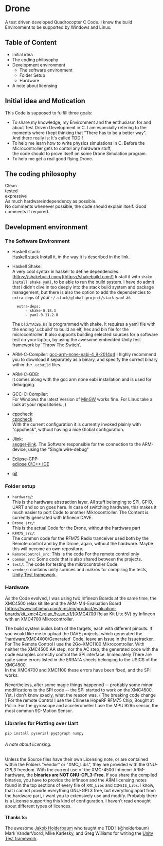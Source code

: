 # Drone
A test driven developed Quadrocopter C Code. 
I know the build Environment to be supported by Windows and Linux. 

## Table of Content
* Initial idea 
* The coding philosophy
* Development environment 
    * The software environment
    * Folder Setup
    * Hardware 
* A note about licensing

## Initial idea and Motication
This Code is supposed to fulfill three goals:
* To share my knowledge, my Environment and the enthusiasm for and about Test Driven Development in C. 
    I am especially refering to the moments where i kept thinking that "There has to be a better way".  
    And there really is: It's called TDD !
* To help me learn how to write physics simulations in C. Before the Microcontroller gets to contol any hardware stuff,   
	the code should to prove itself on some Drone Simulation program.
* To help me get a real good flying Drone. 

## The coding philosophy
Clean  
tested  
expressive  
As much hardwareindependency as possible.  
No comments whenever possible, the code should explain itself.
Good comments if required.  

## Development environment 
### The Software Environment 
- Haskell stack:  
  [Haskell stack](https://docs.haskellstack.org/en/stable/README/)
  Install it, in the way it is described in the link. 
- Haskell Shake:  
  A very cool syntax in haskell to define dependencies.
  [https://shakebuild.com/](https://shakebuild.com/) 
  Install it with `shake install shake yaml`, to be able to run the build system. 
  I have do admit that i didn't dive in too deeply into the stack build system and 
  package management, but there is also the option to add the dependencies to 
  `extra-deps` of your `~/.stack/global-project/stack.yaml` as
  
		extra-deps:
			- shake-0.18.3
			- yaml-0.11.2.0
					
	The `bld/YACBS.hs` is programmed with shake. 
	It requires a yaml file with the ending '.ucbuild' to build 
	an elf, hex and bin file for the microcontroller.
	It also supports building selected sources
	for a software test on your laptop, by using the awesome embedded 
	Unity test framework by 'Throw The Switch'.

- ARM-C-Compiler: 
  [gcc-arm-none-eabi-4_9-2014q4](https://launchpad.net/gcc-arm-embedded/+milestone/4.9-2014-q4-major)  I highly recommend you to download it separately as a binary, 
  and specify the correct binary within the `.ucbuild` files.
- ARM-C-GDB:  
  It comes along with the gcc arm none eabi installation and is used for debugging.  
- GCC-C-Compiler:  
  For Windows the latest Version of [MinGW](http://www.mingw.org/) works fine. 
  For Linux take a look at your repositories. ;)  
- cppcheck:  
  [cppcheck](http://cppcheck.sourceforge.net/)  
  With the current configuration  it is currently invoked plainly with "cppcheck", 
  without having a nice Global configuration.  
- Jlink:  
  [segger-jlink](https://www.segger.com/jlink-software.html). 
  The Software responsible for the connection to the ARM-device, using the "Single wire-debug"  
- Eclipse-CPP:    
  [eclipse C\C++ IDE](http://www.eclipse.org/downloads/packages/eclipse-ide-cc-developers/mars2)  
- [git](https://git-scm.com/)

### Folder setup
- `hardware/`:  	
  This is the hardware abstraction layer. 
  All stuff belonging to SPI, GPIO, UART and so on goes here.
  In case of switching hardware, this makes it much easier to 
  port Code to another Mikrocontroller. The Content is currently 
  generated with Infineon DAVE. 
- `Drone_src/`: 	
  This is the actual Code for the Drone, without the hardware part
- `RFM75_src/`: 	
  The common code for the RFM75 Radio tranceiver used both by the 
  Remote control and by the Drone, again, without the hardware.
  Maybe this will become an own repository.
- `RemoteControl_src`: 
  This is the code For the remote control only
- `Common_src`: 
  Some code that is also shared between the projects.			 
- `test/`: 
  The code for testing the mikrocontroller Code
- `vendor/`: 
  contains unity sources and makros for compiling the tests, [Unity Test framework](http://www.throwtheswitch.org/unity/).


### Hardware
As the Code evolved, I was using two Infineon Boards at the same time, the XMC4500 relax kit lite and
the ARM-M4-Evaluation Board
[https://www.infineon.com/cms/en/product/evaluation-boards/kit_xmc47_relax_5v_ad_v1/](XMC4700 Relax Kit Lite 5V)  by Infineon with an XMC4700 Mikrocontroller.

The build system builds both of the targets, each with different pinouts. 
If you would like me to upload the DAVE projects, 
which generated the 'hardware/XMC4X00/Generated' Code, leave an Issue in the Issuetracker.
For The Remote Control I use the 2Go-XMC1100 Mikrocontroller.
With neither the XMC4500 AA step, nor the AC step, the generated code with the code examples correctly control the SPI interface. Immediately
There are quite some errors listed in the ERRATA sheets belonging to the USICS of the XMC4500.  
In the XMC4700 and XMC1100 these errors have been fixed, and the SPI works.

Nevertheless, after some magic things happened -- probably some minor modifications 
to the SPI code -- the SPI started to work on the XMC4500. 
Yet, i don't know exacly, what the reason was. ( The breaking code change )
For the remote Control I use the Chinese HopeRF RFM75 Chip, Bought at Pollin.
For the gyroscope and accelerometer I use the MPU 9265 sensor, 
the most common 9D-Motion Sensor.

### Libraries for Plotting over Uart 

	pip install pyserial pyqtgraph numpy
	
###### A note about licensing:
Unless the Source files have their own Licensing note,
or are contained within the Folders "vendor" or "XMC_Libs",
they are provided with the GNU-GPL3 freedom. With the current use of the 
XMC-4500 Infineon-ARM-hardware, the **binaries are NOT GNU-GPL3-Free**. 
If you share the compiled binaries, you have to provide the infineon and the ARM 
licensing notes found in the top sections of every file of `XMC_Libs` and `CIMSIS_Libs`. 
I know, that i cannot provide everything GNU-GPL3 free, but everything apart
from the hardware part, i want you to extensively use and modify.
Probably there is a License supporting this kind of configuration.
I haven't read enought about different types of licences.

#### Thanks to:
   The awesome [Jakob Holderbaum](http://jakob.io/) who taught me TDD ! (@holderbaum)  
   Mark VanderVoord, Mike Karlesky, and Greg Williams for writing the [Unity Test framework](http://www.throwtheswitch.org/unity/).

